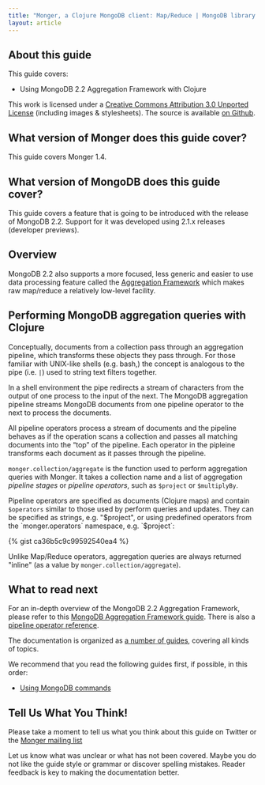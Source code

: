 ```yaml
---
title: "Monger, a Clojure MongoDB client: Map/Reduce | MongoDB library for Clojure"
layout: article
---
```


## About this guide

This guide covers:

 * Using MongoDB 2.2 Aggregation Framework with Clojure


This work is licensed under a <a rel="license" href="http://creativecommons.org/licenses/by/3.0/">Creative Commons Attribution 3.0 Unported License</a> (including images & stylesheets). The source is available [on Github](https://github.com/clojurewerkz/monger.docs).


## What version of Monger does this guide cover?

This guide covers Monger 1.4.


## What version of MongoDB does this guide cover?

This guide covers a feature that is going to be introduced with the release of MongoDB 2.2. Support for it was developed using
2.1.x releases (developer previews).


## Overview

MongoDB 2.2 also supports a more focused, less generic and easier to use data processing feature called the [Aggregation Framework](/articles/aggregation.html) which
makes raw map/reduce a relatively low-level facility.


## Performing MongoDB aggregation queries with Clojure

Conceptually, documents from a collection pass through an aggregation pipeline, which transforms these objects they pass through. For those familiar with UNIX-like shells
(e.g. bash,) the concept is analogous to the pipe (i.e. `|`) used to string text filters together.

In a shell environment the pipe redirects a stream of characters from the output of one process to the input of the next. The MongoDB aggregation pipeline streams MongoDB
documents from one pipeline operator to the next to process the documents.

All pipeline operators process a stream of documents and the pipeline behaves as if the operation scans a collection and passes all matching documents into the “top” of
the pipeline. Each operator in the pipleine transforms each document as it passes through the pipeline.

`monger.collection/aggregate` is the function used to perform aggregation queries with Monger. It takes a collection name and a list of aggregation
*pipeline stages* or *pipeline operators*, such as `$project` or `$multiplyBy`.

Pipeline operators are specified as documents (Clojure maps) and contain `$operators` similar to those used by perform queries and updates. They can be specified
as strings, e.g. "$project", or using predefined operators from the `monger.operators` namespace, e.g. `$project`:

{% gist ca36b5c9c99592540ea4 %}

Unlike Map/Reduce operators, aggregation queries are always returned "inline" (as a value by `monger.collection/aggregate`).


## What to read next

For an in-depth overview of the MongoDB 2.2 Aggregation Framework, please refer to this [MongoDB Aggregation Framework guide](http://docs.mongodb.org/manual/applications/aggregation/). There is also a [pipeline operator reference](http://docs.mongodb.org/manual/reference/aggregation/).

The documentation is organized as [a number of guides](/articles/guides.html), covering all kinds of topics.

We recommend that you read the following guides first, if possible, in this order:

 * [Using MongoDB commands](/articles/commands.html)


## Tell Us What You Think!

Please take a moment to tell us what you think about this guide on Twitter or the [Monger mailing list](https://groups.google.com/forum/#!forum/clojure-mongodb)

Let us know what was unclear or what has not been covered. Maybe you do not like the guide style or grammar or discover spelling mistakes. Reader feedback is key to making the documentation better.
